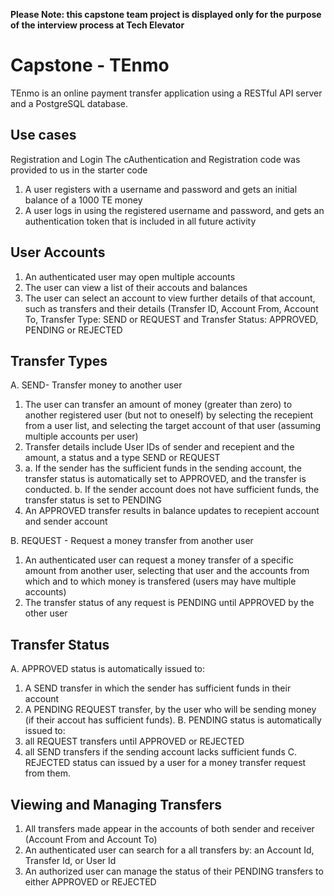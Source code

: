 **Please Note: this capstone team project is displayed only for the purpose of the interview process at Tech Elevator**

# Capstone - TEnmo

TEnmo is an online payment transfer application using a RESTful API server and a PostgreSQL database.

## Use cases

Registration and Login 
The cAuthentication and Registration code was provided to us in the starter code
1. A user registers with a username and password and gets an initial balance of a 1000 TE money
2. A user logs in using the registered username and password, and gets an authentication token that is included in all future activity

## User Accounts
1. An authenticated user may open multiple accounts 
2. The user can view a list of their accouts and balances
3. The user can select an account to view further details of that account, such as transfers and their details (Transfer ID, Account From, 
   Account To, Transfer Type: SEND or REQUEST and Transfer Status: APPROVED, PENDING or REJECTED 

## Transfer Types
A. SEND- Transfer money to another user
1. The user can transfer an amount of money (greater than zero) to another registered user (but not to oneself) by selecting the recepient 
   from a user list, and selecting the target account of that user (assuming multiple accounts per user)
2. Transfer details include User IDs of sender and recepient and the amount, a status and a type SEND or REQUEST
3.  a. If the sender has the sufficient funds in the sending account, the transfer status is automatically set to APPROVED, and the transfer 
       is conducted.
    b. If the sender account does not have sufficient funds, the transfer status is set to PENDING
4. An APPROVED transfer results in balance updates to recepient account and sender account

B. REQUEST - Request a money transfer from another user
1. An authenticated user can request a money transfer of a specific amount from another user, selecting that user and the accounts from 
   which and to which money is transfered (users may have multiple accounts) 
2. The transfer status of any request is PENDING until APPROVED by the other user

## Transfer Status
A. APPROVED status is automatically issued to:
   1. A SEND transfer in which the sender has sufficient funds in their account
   2. A PENDING REQUEST transfer, by the user who will be sending money (if their accout has sufficient funds).
B. PENDING status is automatically issued to:
   1. all REQUEST transfers until APPROVED or REJECTED
   2. all SEND transfers if the sending account lacks sufficient funds
C. REJECTED status can issued by a user for a money transfer request from them.

## Viewing and Managing Transfers
1. All transfers made appear in the accounts of both sender and receiver (Account From and Account To)
2. An authenticated user can search for a all transfers by: an Account Id, Transfer Id, or User Id
3. An authorized user can manage the status of their PENDING transfers to either APPROVED or REJECTED
